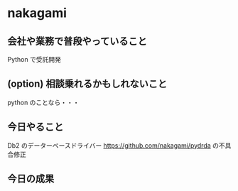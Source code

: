 # nakagami

## 会社や業務で普段やっていること

Python で受託開発

## (option) 相談乗れるかもしれないこと

python のことなら・・・

## 今日やること

Db2 のデーターベースドライバー https://github.com/nakagami/pydrda の不具合修正

## 今日の成果
